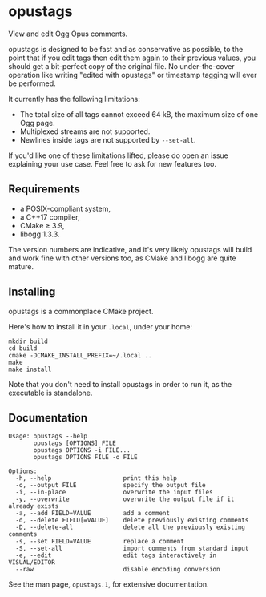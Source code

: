 opustags
========

View and edit Ogg Opus comments.

opustags is designed to be fast and as conservative as possible, to the point that if you edit tags
then edit them again to their previous values, you should get a bit-perfect copy of the original
file. No under-the-cover operation like writing "edited with opustags" or timestamp tagging will
ever be performed.

It currently has the following limitations:

- The total size of all tags cannot exceed 64 kB, the maximum size of one Ogg page.
- Multiplexed streams are not supported.
- Newlines inside tags are not supported by `--set-all`.

If you'd like one of these limitations lifted, please do open an issue explaining your use case.
Feel free to ask for new features too.

Requirements
------------

* a POSIX-compliant system,
* a C++17 compiler,
* CMake ≥ 3.9,
* libogg 1.3.3.

The version numbers are indicative, and it's very likely opustags will build and work fine with
other versions too, as CMake and libogg are quite mature.

Installing
----------

opustags is a commonplace CMake project.

Here's how to install it in your `.local`, under your home:

    mkdir build
    cd build
    cmake -DCMAKE_INSTALL_PREFIX=~/.local ..
    make
    make install

Note that you don't need to install opustags in order to run it, as the executable is standalone.

Documentation
-------------

    Usage: opustags --help
           opustags [OPTIONS] FILE
           opustags OPTIONS -i FILE...
           opustags OPTIONS FILE -o FILE

    Options:
      -h, --help                    print this help
      -o, --output FILE             specify the output file
      -i, --in-place                overwrite the input files
      -y, --overwrite               overwrite the output file if it already exists
      -a, --add FIELD=VALUE         add a comment
      -d, --delete FIELD[=VALUE]    delete previously existing comments
      -D, --delete-all              delete all the previously existing comments
      -s, --set FIELD=VALUE         replace a comment
      -S, --set-all                 import comments from standard input
      -e, --edit                    edit tags interactively in VISUAL/EDITOR
      --raw                         disable encoding conversion

See the man page, `opustags.1`, for extensive documentation.
